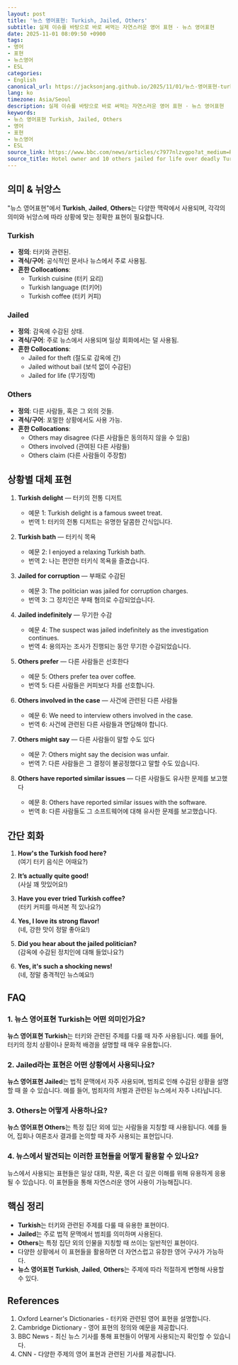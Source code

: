 ```yaml
---
layout: post
title: '뉴스 영어표현: Turkish, Jailed, Others'
subtitle: 실제 이슈를 바탕으로 바로 써먹는 자연스러운 영어 표현 · 뉴스 영어표현
date: 2025-11-01 08:09:50 +0900
tags:
- 영어
- 표현
- 뉴스영어
- ESL
categories:
- English
canonical_url: https://jacksonjang.github.io/2025/11/01/뉴스-영어표현-turkish-jailed-others/
lang: ko
timezone: Asia/Seoul
description: 실제 이슈를 바탕으로 바로 써먹는 자연스러운 영어 표현 · 뉴스 영어표현
keywords:
- 뉴스 영어표현 Turkish, Jailed, Others
- 영어
- 표현
- 뉴스영어
- ESL
source_link: https://www.bbc.com/news/articles/c7977nlzvgpo?at_medium=RSS&at_campaign=rss
source_title: Hotel owner and 10 others jailed for life over deadly Turkish fire
---
```


## 의미 & 뉘앙스

"뉴스 영어표현"에서 **Turkish**, **Jailed**, **Others**는 다양한 맥락에서 사용되며, 각각의 의미와 뉘앙스에 따라 상황에 맞는 정확한 표현이 필요합니다.

### **Turkish**
- **정의**: 터키와 관련된.
- **격식/구어**: 공식적인 문서나 뉴스에서 주로 사용됨.
- **흔한 Collocations**: 
  - Turkish cuisine (터키 요리)
  - Turkish language (터키어)
  - Turkish coffee (터키 커피)

### **Jailed**
- **정의**: 감옥에 수감된 상태.
- **격식/구어**: 주로 뉴스에서 사용되며 일상 회화에서는 덜 사용됨.
- **흔한 Collocations**:
  - Jailed for theft (절도로 감옥에 간)
  - Jailed without bail (보석 없이 수감된)
  - Jailed for life (무기징역)

### **Others**
- **정의**: 다른 사람들, 혹은 그 외의 것들.
- **격식/구어**: 포멀한 상황에서도 사용 가능.
- **흔한 Collocations**:
  - Others may disagree (다른 사람들은 동의하지 않을 수 있음)
  - Others involved (관여된 다른 사람들)
  - Others claim (다른 사람들이 주장함)

## 상황별 대체 표현

1. **Turkish delight** — 터키의 전통 디저트
   - 예문 1: Turkish delight is a famous sweet treat.
   - 번역 1: 터키의 전통 디저트는 유명한 달콤한 간식입니다.

2. **Turkish bath** — 터키식 목욕
   - 예문 2: I enjoyed a relaxing Turkish bath.
   - 번역 2: 나는 편안한 터키식 목욕을 즐겼습니다.

3. **Jailed for corruption** — 부패로 수감된
   - 예문 3: The politician was jailed for corruption charges.
   - 번역 3: 그 정치인은 부패 혐의로 수감되었습니다.

4. **Jailed indefinitely** — 무기한 수감
   - 예문 4: The suspect was jailed indefinitely as the investigation continues.
   - 번역 4: 용의자는 조사가 진행되는 동안 무기한 수감되었습니다.

5. **Others prefer** — 다른 사람들은 선호한다
   - 예문 5: Others prefer tea over coffee.
   - 번역 5: 다른 사람들은 커피보다 차를 선호합니다.

6. **Others involved in the case** — 사건에 관련된 다른 사람들
   - 예문 6: We need to interview others involved in the case.
   - 번역 6: 사건에 관련된 다른 사람들과 면담해야 합니다.

7. **Others might say** — 다른 사람들이 말할 수도 있다
   - 예문 7: Others might say the decision was unfair.
   - 번역 7: 다른 사람들은 그 결정이 불공정했다고 말할 수도 있습니다.

8. **Others have reported similar issues** — 다른 사람들도 유사한 문제를 보고했다
   - 예문 8: Others have reported similar issues with the software.
   - 번역 8: 다른 사람들도 그 소프트웨어에 대해 유사한 문제를 보고했습니다.

## 간단 회화

1. **How's the Turkish food here?**  
   (여기 터키 음식은 어때요?)  

2. **It’s actually quite good!**  
   (사실 꽤 맛있어요!)  

3. **Have you ever tried Turkish coffee?**  
   (터키 커피를 마셔본 적 있나요?)  

4. **Yes, I love its strong flavor!**  
   (네, 강한 맛이 정말 좋아요!)  

5. **Did you hear about the jailed politician?**  
   (감옥에 수감된 정치인에 대해 들었나요?)  

6. **Yes, it's such a shocking news!**  
   (네, 정말 충격적인 뉴스예요!)  

## FAQ

### 1. 뉴스 영어표현 Turkish는 어떤 의미인가요?
**뉴스 영어표현 Turkish**는 터키와 관련된 주제를 다룰 때 자주 사용됩니다. 예를 들어, 터키의 정치 상황이나 문화적 배경을 설명할 때 매우 유용합니다.

### 2. Jailed라는 표현은 어떤 상황에서 사용되나요?
**뉴스 영어표현 Jailed**는 법적 문맥에서 자주 사용되며, 범죄로 인해 수감된 상황을 설명할 때 쓸 수 있습니다. 예를 들어, 범죄자의 처벌과 관련된 뉴스에서 자주 나타납니다.

### 3. Others는 어떻게 사용하나요?
**뉴스 영어표현 Others**는 특정 집단 외에 있는 사람들을 지칭할 때 사용됩니다. 예를 들어, 집회나 여론조사 결과를 논의할 때 자주 사용되는 표현입니다.

### 4. 뉴스에서 발견되는 이러한 표현들을 어떻게 활용할 수 있나요?
뉴스에서 사용되는 표현들은 일상 대화, 작문, 혹은 더 깊은 이해를 위해 유용하게 응용될 수 있습니다. 이 표현들을 통해 자연스러운 영어 사용이 가능해집니다.

## 핵심 정리

- **Turkish**는 터키와 관련된 주제를 다룰 때 유용한 표현이다.
- **Jailed**는 주로 법적 문맥에서 범죄를 의미하며 사용된다.
- **Others**는 특정 집단 외의 인물을 지칭할 때 쓰이는 일반적인 표현이다.
- 다양한 상황에서 이 표현들을 활용하면 더 자연스럽고 유창한 영어 구사가 가능하다.
- **뉴스 영어표현** **Turkish**, **Jailed**, **Others**는 주제에 따라 적절하게 변형해 사용할 수 있다.

## References

1. Oxford Learner's Dictionaries - 터키와 관련된 영어 표현을 설명합니다.
2. Cambridge Dictionary - 영어 표현의 정의와 예문을 제공합니다.
3. BBC News - 최신 뉴스 기사를 통해 표현들이 어떻게 사용되는지 확인할 수 있습니다.
4. CNN - 다양한 주제의 영어 표현과 관련된 기사를 제공합니다.